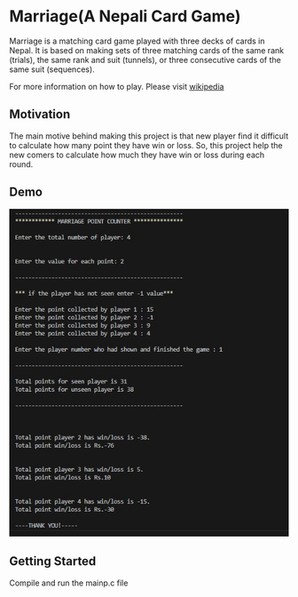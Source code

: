 # Marriage(A Nepali Card Game)

Marriage is a matching card game played with three decks of cards in Nepal. It is based on making sets of three matching cards of the same rank (trials), the same rank and suit (tunnels), or three consecutive cards of the same suit (sequences).

For more information on how to play. Please visit [wikipedia](https://en.wikipedia.org/wiki/Marriage_(card_game)#:~:text=The%20overall%20objective%20of%20the,is%20to%20end%20the%20game.)

## Motivation

The main motive behind making this project is that new player find it difficult to calculate how many point they have win or loss. So, this project help the new comers to calculate how much they have win or loss during each round.

## Demo

![](terminal_output.JPG)

## Getting Started

Compile and run the mainp.c file


